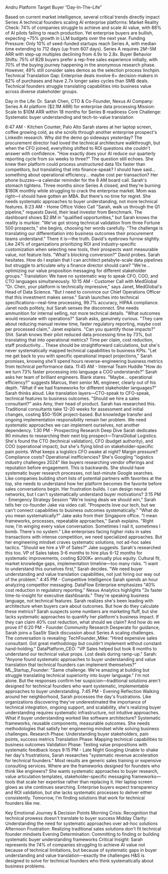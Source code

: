 Andru Platform Target Buyer “Day-In-The-Life”

Based on current market intelligence, several critical trends directly impact Series A technical founders scaling AI enterprise platforms:
Market Reality Check: 74% of companies struggle to achieve and scale AI value, with 88% of AI pilots failing to reach production. Yet enterprise buyers are bullish, expecting ~75% growth in LLM budgets over the next year.
Funding Pressure: Only 10% of seed-funded startups reach Series A, with median time extending to 712 days (up from 607 days). Series A requires $2M-$5M ARR with step-up multiples declining from 4.9x to 2.8x.
Buyer Behavior Shifts: 75% of B2B buyers prefer a rep-free sales experience initially, with 70% of the buying journey happening in the anonymous research phase. However, 49% still consider sales demos as the selection process linchpin.
Technical Translation Gap: Enterprise deals involve 6+ decision-makers in 62% of purchases and have 2.7x longer sales cycles than SMB deals. Technical founders struggle translating capabilities into business value across diverse stakeholder groups.

Day in the Life: Dr. Sarah Chen, CTO & Co-Founder, Nexus AI
Company: Series A AI platform ($2.1M ARR) for enterprise data processing Mission: Scale to $10M ARR within 18 months for Series B readiness Core Challenge: Systematic buyer understanding and tech-to-value translation

6:47 AM - Kitchen Counter, Palo Alto
Sarah stares at her laptop screen, coffee growing cold, as she scrolls through another enterprise prospect's LinkedIn research. Why did the demo go sideways yesterday? The procurement director had loved the technical architecture walkthrough, but when the CFO joined, everything shifted to ROI questions she couldn't answer with confidence.
"How exactly does your AI reduce our quarterly reporting cycle from six weeks to three?" The question still echoes. She knew their platform could process unstructured data 10x faster than competitors, but translating that into finance-speak? I should have said... something about operational efficiency... maybe cost per transaction?
Her phone buzzes—a calendar reminder for the 8 AM board call. Sarah's stomach tightens. Three months since Series A closed, and they're burning $180K monthly while struggling to crack the enterprise market. Mom was right—I should have gotten an MBA. But there's no time for regret. She needs systematic approaches to buyer understanding, not more technical features.
8:23 AM - Home Office Video Call
"Sarah, walk us through the Q1 pipeline," requests David, their lead investor from Benchmark. The dashboard shows $2.8M in "qualified opportunities," but Sarah knows the reality is murkier.
"We've got strong technical validation from three Fortune 500 prospects," she begins, choosing her words carefully. "The challenge is translating our differentiation into business outcomes their procurement teams understand."
There it is—the truth. David's eyebrows furrow slightly. Like 24% of organizations prioritizing ROI and industry-specific customization when selecting new tools, their prospects want measurable value, not feature lists.
"What's blocking conversion?" David probes.
Sarah hesitates. How do I explain that I can architect petabyte-scale data pipelines but struggle to articulate why a finance director should care? "We're... optimizing our value proposition messaging for different stakeholder groups."
Translation: We have no systematic way to speak CFO, COO, and CTO languages simultaneously.
10:15 AM - Customer Call with MedGlobal
"Dr. Chen, your platform is technically impressive," says Janet, MedGlobal's Head of Data Science. "But I need to convince our Chief Operations Officer that this investment makes sense."
Sarah launches into technical specifications—real-time processing, 99.7% accuracy, HIPAA compliance. Janet nods politely, but Sarah senses the disconnect. She needs ammunition for internal selling, not more technical details.
"What outcomes would resonate with operations?" Sarah asks, genuinely curious.
"They care about reducing manual review time, faster regulatory reporting, maybe cost per processed claim," Janet explains. "Can you quantify those impacts?"
Shit. Sarah knows their pilot reduced data processing time by 73%, but translating that into operational metrics? Time per claim, cost reduction, staff productivity... These should be straightforward calculations, but she's never systematically mapped technical capabilities to business KPIs.
"Let me get back to you with specific operational impact projections," Sarah promises, knowing she'll spend hours reverse-engineering business metrics from technical performance data.
11:45 AM - Internal Team Huddle
"How do we turn 73% faster processing into language a COO understands?" Sarah asks her team of brilliant engineers. Blank stares.
"Maybe... operational efficiency?" suggests Marcus, their senior ML engineer, clearly out of his depth.
"What if we had frameworks for different stakeholder languages?" Sarah thinks aloud. Like translation layers—CTO-speak to CFO-speak, technical features to business outcomes.
"Should we hire a sales consultant?" asks Amy, their head of product.
Sarah has researched this. Traditional consultants take 12-20 weeks for assessment and initial changes, costing $50-150K project-based. But knowledge transfer and ongoing implementation responsibility remain her problem.
We need systematic approaches we can implement ourselves, not another dependency.
1:30 PM - Prospecting Research Deep Dive
Sarah dedicates 90 minutes to researching their next big prospect—TransGlobal Logistics. She's found the CTO (technical validation), CFO (budget authority), and COO (operational impact), but she's flying blind on stakeholder-specific pain points.
What keeps a logistics CFO awake at night? Margin pressure? Compliance costs? Operational inefficiencies? She's Googling "logistics industry challenges 2024" like buyers researching vendor offerings and reputation before engagement.
This is backwards. She should have systematic buyer research processes, not last-minute Google searches. Like companies building short lists of potential partners with favorites at the top, she needs to understand how her platform becomes the favorite before sales conversations begin.
Her frustration builds. I can design neural networks, but I can't systematically understand buyer motivations?
3:15 PM - Emergency Strategy Session
"We're losing deals we should win," Sarah tells her co-founder Jake via video call. "Prospects love our tech, but we can't connect capabilities to business outcomes systematically."
"What do you mean systematically?" Jake asks from their Singapore office.
"I mean frameworks, processes, repeatable approaches," Sarah explains. "Right now, I'm winging every value conversation. Sometimes I nail it, sometimes I bomb. There's no system."
Like enterprises facing higher risks in sales transactions with intense competition, we need specialized approaches. But her engineering mindset craves systematic solutions, not ad-hoc sales tactics.
"Should we hire a VP of Sales?" Jake suggests.
Sarah's researched this too. VP of Sales takes 3-6 months to hire plus 6-12 months for systematic improvements, costing $200K+ annually plus equity. Cultural fit, market knowledge gaps, implementation timeline—too many risks.
"I want to understand this ourselves first," Sarah decides. "We need buyer understanding and value translation capabilities, not just hiring our way out of the problem."
4:45 PM - Competitive Intelligence
Sarah spends an hour analyzing competitor messaging. DataFlow Enterprise emphasizes "40% cost reduction in regulatory reporting." Nexus Analytics highlights "3x faster time-to-insight for executive dashboards."
They're speaking business language, not technical features. Sarah realizes she's been leading with architecture when buyers care about outcomes.
But how do they calculate these metrics? Sarah suspects some numbers are marketing fluff, but she lacks systematic approaches to quantify her platform's business impact. If they can claim 40% cost reduction, what should we claim? And how do we prove it?
6:20 PM - Founder Community Research
Desperate for guidance, Sarah joins a SaaStr Slack discussion about Series A scaling challenges. The conversation is revealing:
TechFounder_Mike: "Hired expensive sales consultant. Got great methodology but couldn't implement without constant hand-holding."
DataPlatform_CEO: "VP Sales helped but took 8 months to understand our technical value props. Lost deals during ramp-up."
Sarah: "Anyone found systematic approaches to buyer understanding and value translation that technical founders can implement themselves?"
ML_Startup_Founder: "Same challenge. We're amazing at building but struggle translating technical superiority into buyer language."
I'm not alone. But the responses confirm her suspicion—traditional solutions aren't designed for technical founders who want systematic, implementable approaches to buyer understanding.
7:45 PM - Evening Reflection
Walking around her neighborhood, Sarah processes the day's frustrations. Like organizations discovering they've underestimated the importance of technical integration, ongoing support, and scalability, she's realizing buyer understanding requires systematic infrastructure, not intuitive approaches.
What if buyer understanding worked like software architecture? Systematic frameworks, reusable components, measurable outcomes. She needs methodologies that satisfy her engineering mindset while solving business challenges.
Research Phase: Understanding buyer stakeholders, pain points, success metrics Translation Phase: Mapping technical capabilities to business outcomes
 Validation Phase: Testing value propositions with systematic feedback loops
9:15 PM - Late Night Googling
Unable to shake her day's frustrations, Sarah researches "systematic revenue acceleration for technical founders." Most results are generic sales training or expensive consulting services.
Where are the frameworks designed for founders who think like engineers? She wants systematic approaches to buyer research, value articulation templates, stakeholder-specific messaging frameworks—tools that scale her expertise rather than replacing it.
Her laptop screen glows as she continues searching. Enterprise buyers expect transparency and ROI validation, but she lacks systematic processes to deliver either consistently.
Tomorrow, I'm finding solutions that work for technical founders like me.

Key Emotional Journey & Decision Points
Morning Crisis: Recognition that technical prowess doesn't translate to buyer success 
Midday Clarity: Understanding the need for systematic approaches over ad-hoc solutions
 Afternoon Frustration: Realizing traditional sales solutions don't fit technical founder mindsets 
Evening Determination: Committing to finding or building systematic buyer understanding frameworks
Critical Insight: Sarah represents the 74% of companies struggling to achieve AI value not because of technical limitations, but because of systematic gaps in buyer understanding and value translation—exactly the challenges H&S is designed to solve for technical founders who think systematically about business problems.

